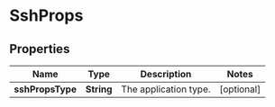# SshProps

## Properties
Name | Type | Description | Notes
------------ | ------------- | ------------- | -------------
**sshPropsType** | **String** | The application type. |  [optional]
